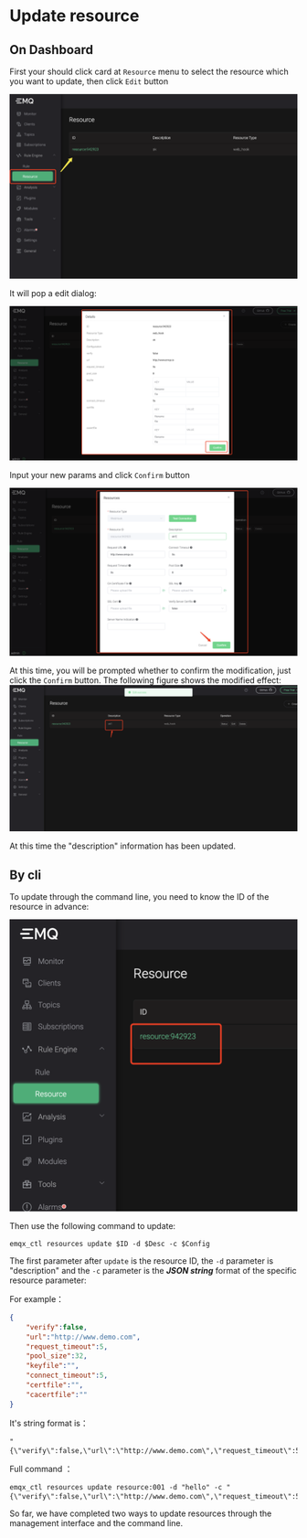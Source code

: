 # Update resource

## On Dashboard

First your should click card at `Resource` menu to select the resource which you want to update, then click `Edit` button

![image-20210301140017790](./assets/rule-engine/update_resource_1.png)

It will pop a edit dialog:

![image-20210301140307433](./assets/rule-engine/update_resource_2.png)

Input your new params and click `Confirm` button

![image-20210301140356148](./assets/rule-engine/update_resource_3.png)

At this time, you will be prompted whether to confirm the modification, just click the `Confirm` button. The following figure shows the modified effect: 
![image-20210301140450539](./assets/rule-engine/update_resource_4.png)

At this time the "description" information has been updated.


## By cli

To update through the command line, you need to know the ID of the resource in advance: 

![image-20210301140900098](./assets/rule-engine/update_resource_5.png)

Then use the following command to update:

```shell
emqx_ctl resources update $ID -d $Desc -c $Config
```

The first parameter after `update` is the resource ID, the `-d` parameter is "description" and the `-c` parameter is the ***JSON string*** format of the specific resource parameter:

For example：

```json
{
    "verify":false,
    "url":"http://www.demo.com",
    "request_timeout":5,
    "pool_size":32,
    "keyfile":"",
    "connect_timeout":5,
    "certfile":"",
    "cacertfile":""
}
```

It's string format is：

```shell
"{\"verify\":false,\"url\":\"http://www.demo.com\",\"request_timeout\":5,\"pool_size\":32,\"keyfile\":\"\",\"connect_timeout\":5,\"certfile\":\"\",\"cacertfile\":\"\"}"
```

Full command ：

```shell
emqx_ctl resources update resource:001 -d "hello" -c "{\"verify\":false,\"url\":\"http://www.demo.com\",\"request_timeout\":5,\"pool_size\":32,\"keyfile\":\"\",\"connect_timeout\":5,\"certfile\":\"\",\"cacertfile\":\"\"}"
```

So far, we have completed two ways to update resources through the management interface and the command line.